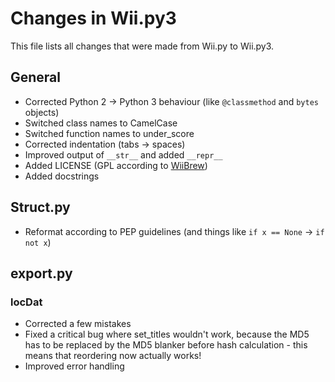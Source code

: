 Changes in Wii.py3
==================
This file lists all changes that were made from Wii.py to Wii.py3.

## General
* Corrected Python 2 -> Python 3 behaviour (like `@classmethod` and `bytes` objects)
* Switched class names to CamelCase
* Switched function names to under_score
* Corrected indentation (tabs -> spaces)
* Improved output of `__str__` and added `__repr__`
* Added LICENSE (GPL according to [WiiBrew](http://wiibrew.org/wiki/Wii.py))
* Added docstrings

## Struct.py
* Reformat according to PEP guidelines (and things like `if x == None` -> `if not x`)

## export.py
### locDat
* Corrected a few mistakes
* Fixed a critical bug where set_titles wouldn't work, because the MD5 has to be replaced by the MD5 blanker before hash calculation - this means that reordering now actually works!
* Improved error handling